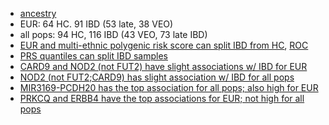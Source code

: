 * [ancestry](plots/hapmap_mds_nogroup.png)
* EUR: 64 HC. 91 IBD (53 late, 38 VEO)
* all pops: 94 HC, 116 IBD (43 VEO, 73 late IBD)
* [EUR and multi-ethnic polygenic risk score can split IBD from HC](tables/prs.tpop.md), [ROC](https://github.com/samesense/ibd-gwas/blob/master/writeup/plots/all.tpop.prs.roc.png)
* [PRS quantiles can split IBD samples](plots/ibd_all.tpop.prs.quantiles.png)
* [CARD9 and NOD2 (not FUT2) have slight associations w/ IBD for EUR](tables/adult.all.eur.assoc.csv)
* [NOD2 (not FUT2;CARD9) has slight association w/ IBD for all pops](tables/adult.all.tpop.assoc.csv)
* [MIR3169-PCDH20 has the top association for all pops; also high for EUR](tables/ped.all.tpop.assoc.csv)
* [PRKCQ and ERBB4 have the top associations for EUR; not high for all pops](tables/ped.all.eur.assoc.csv)
